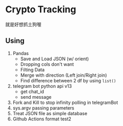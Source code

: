 # Crypto Tracking

就是好想抓土狗喔

## Using
1. Pandas
    * Save and Load JSON (w/ orient)
    * Dropping cols don't want
    * Filting Data
    * Merge with direction (Left join/Right join)
    * Find difference between 2 df by using `list()`
2. telegram bot python api v13
    * get chat_id
    * send message
3. Fork and Kill to stop infinity polling in telegramBot
4. sys.argv passing parameters
5. Treat JSON file as simple database
6. Github Actions format
test2
